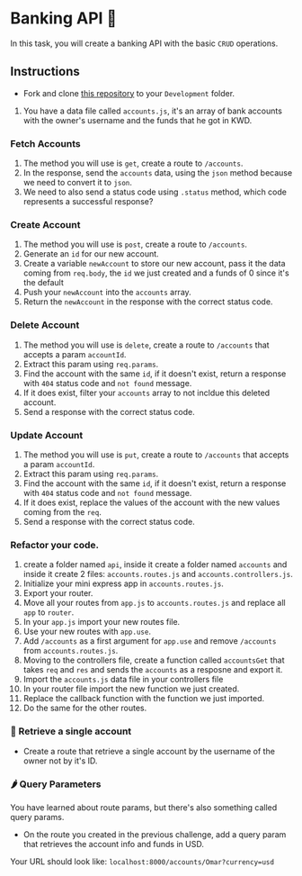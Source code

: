 # Banking API 🏦

In this task, you will create a banking API with the basic `CRUD` operations.

## Instructions

- Fork and clone [this repository](https://github.com/JoinCODED/Task-Express-M1-Intro-Crud-Banks) to your `Development` folder.

1. You have a data file called `accounts.js`, it's an array of bank accounts with the owner's username and the funds that he got in KWD.

### Fetch Accounts
1. The method you will use is `get`, create a route to `/accounts`.
2. In the response, send the `accounts` data, using the `json` method because we need to convert it to `json`.
3. We need to also send a status code using `.status` method, which code represents a successful response?

### Create Account
1. The method you will use is `post`, create a route to `/accounts`.
2. Generate an `id` for our new account.
3. Create a variable `newAccount` to store our new account, pass it the data coming from `req.body`, the `id` we just created and a funds of 0 since it's the default
4. Push your `newAccount` into the `accounts` array.
5. Return the `newAccount` in the response with the correct status code.

### Delete Account
1. The method you will use is `delete`, create a route to `/accounts` that accepts a param `accountId`.
2. Extract this param using `req.params`.
3. Find the account with the same `id`, if it doesn't exist, return a response with `404` status code and `not found` message.
4. If it does exist, filter your `accounts` array to not incldue this deleted account.
5. Send a response with the correct status code.

### Update Account
1. The method you will use is `put`, create a route to `/accounts` that accepts a param `accountId`.
2. Extract this param using `req.params`.
3. Find the account with the same `id`, if it doesn't exist, return a response with `404` status code and `not found` message.
4. If it does exist, replace the values of the account with the new values coming from the `req`.
5. Send a response with the correct status code.

### Refactor your code.
1. create a folder named `api`, inside it create a folder named `accounts` and inside it create 2 files: `accounts.routes.js` and `accounts.controllers.js`.
2. Initialize your mini express app in `accounts.routes.js`.
3. Export your router.
4. Move all your routes from `app.js` to `accounts.routes.js` and replace all `app` to `router`.
5. In your `app.js` import your new routes file.
6. Use your new routes with `app.use`.
7. Add `/accounts` as a first argument for `app.use` and remove `/accounts` from `accounts.routes.js`.
8. Moving to the controllers file, create a function called `accountsGet` that takes `req` and `res` and sends the `accounts` as a resposne and export it.
9. Import the `accounts.js` data file in your controllers file
10. In your router file import the new function we just created.
11. Replace the callback function with the function we just imported.
12. Do the same for the other routes.




### 🍋 Retrieve a single account

- Create a route that retrieve a single account by the username of the owner not by it's ID.

### 🌶 Query Parameters

You have learned about route params, but there's also something called query params.

- On the route you created in the previous challenge, add a query param that retrieves the account info and funds in USD.

Your URL should look like:
`localhost:8000/accounts/Omar?currency=usd`
